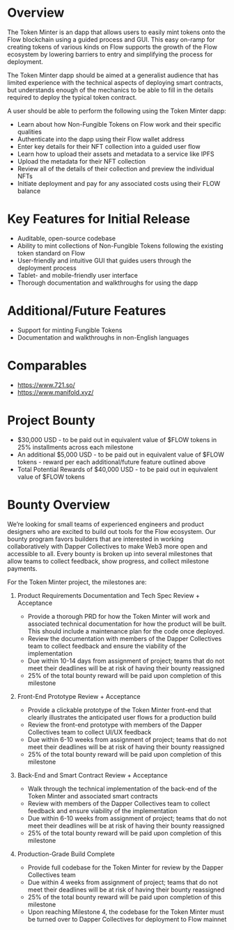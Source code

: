 # Overview

The Token Minter is an dapp that allows users to easily mint tokens onto the Flow blockchain using a guided process and GUI. This easy on-ramp for creating tokens of various kinds on Flow supports the growth of the Flow ecosystem by lowering barriers to entry and simplifying the process for deployment.

The Token Minter dapp should be aimed at a generalist audience that has limited experience with the technical aspects of deploying smart contracts, but understands enough of the mechanics to be able to fill in the details required to deploy the typical token contract. 

A user should be able to perform the following using the Token Minter dapp:

- Learn about how Non-Fungible Tokens on Flow work and their specific qualities
- Authenticate into the dapp using their Flow wallet address
- Enter key details for their NFT collection into a guided user flow
- Learn how to upload their assets and metadata to a service like IPFS
- Upload the metadata for their NFT collection 
- Review all of the details of their collection and preview the individual NFTs
- Initiate deployment and pay for any associated costs using their FLOW balance


# Key Features for Initial Release
- Auditable, open-source codebase
- Ability to mint collections of Non-Fungible Tokens following the existing token standard on Flow
- User-friendly and intuitive GUI that guides users through the deployment process
- Tablet- and mobile-friendly user interface
- Thorough documentation and walkthroughs for using the dapp

# Additional/Future Features
- Support for minting Fungible Tokens
- Documentation and walkthroughs in non-English languages

# Comparables
 - https://www.721.so/
 - https://www.manifold.xyz/

# Project Bounty
 - $30,000 USD - to be paid out in equivalent value of $FLOW tokens in 25% installments across each milestone
 - An additional $5,000 USD -  to be paid out in equivalent value of $FLOW tokens - reward per each additional/future feature outlined above
 - Total Potential Rewards of $40,000 USD -  to be paid out in equivalent value of $FLOW tokens

# Bounty Overview

We’re looking for small teams of experienced engineers and product designers who are excited to build out tools for the Flow ecosystem. Our bounty program favors builders that are interested in working collaboratively with Dapper Collectives to make Web3 more open and accessible to all. Every bounty is broken up into several milestones that allow teams to collect feedback, show progress, and collect milestone payments.

For the Token Minter project, the milestones are:

1. Product Requirements Documentation and Tech Spec Review + Acceptance
   - Provide a thorough PRD for how the Token Minter will work and associated technical documentation for how the product will be built. This should include a maintenance plan for the code once deployed.
   - Review the documentation with members of the Dapper Collectives team to collect feedback and ensure the viability of the implementation
   - Due within 10-14 days from assignment of project; teams that do not meet their deadlines will be at risk of having their bounty reassigned
   - 25% of the total bounty reward will be paid upon completion of this milestone

2. Front-End Prototype Review + Acceptance
   - Provide a clickable prototype of the Token Minter front-end that clearly illustrates the anticipated user flows for a production build
   - Review the front-end prototype with members of the Dapper Collectives team to collect UI/UX feedback
   - Due within 6-10 weeks from assignment of project; teams that do not meet their deadlines will be at risk of having their bounty reassigned
   - 25% of the total bounty reward will be paid upon completion of this milestone

3. Back-End and Smart Contract Review + Acceptance
   - Walk through the technical implementation of the back-end of the Token Minter and associated smart contracts
   - Review with members of the Dapper Collectives team to collect feedback and ensure viability of the implementation
   - Due within 6-10 weeks from assignment of project; teams that do not meet their deadlines will be at risk of having their bounty reassigned
   - 25% of the total bounty reward will be paid upon completion of this milestone

4. Production-Grade Build Complete
   - Provide full codebase for the Token Minter for review by the Dapper Collectives team
   - Due within 4 weeks from assignment of project; teams that do not meet their deadlines will be at risk of having their bounty reassigned
   - 25% of the total bounty reward will be paid upon completion of this milestone
   - Upon reaching Milestone 4, the codebase for the Token Minter must be turned over to Dapper Collectives for deployment to Flow mainnet


